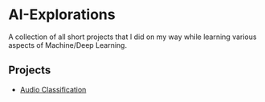 # AI-Explorations
A collection of all short projects that I did on my way while learning various aspects of Machine/Deep Learning. 

## Projects
* [Audio Classification](https://github.com/keew13/AI-Explorations/tree/main/Audio%20Classification) 
